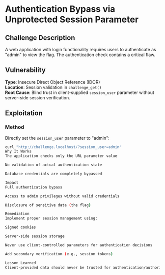 # Authentication Bypass via Unprotected Session Parameter

## Challenge Description
A web application with login functionality requires users to authenticate as "admin" to view the flag. The authentication check contains a critical flaw.

## Vulnerability
**Type**: Insecure Direct Object Reference (IDOR)  
**Location**: Session validation in `challenge_get()`  
**Root Cause**: Blind trust in client-supplied `session_user` parameter without server-side session verification.

## Exploitation
### Method
Directly set the `session_user` parameter to "admin":
```bash
curl "http://challenge.localhost/?session_user=admin"
Why It Works
The application checks only the URL parameter value

No validation of actual authentication state

Database credentials are completely bypassed

Impact
Full authentication bypass

Access to admin privileges without valid credentials

Disclosure of sensitive data (the flag)

Remediation
Implement proper session management using:

Signed cookies

Server-side session storage

Never use client-controlled parameters for authentication decisions

Add secondary verification (e.g., session tokens)

Lesson Learned
Client-provided data should never be trusted for authentication/authorization checks without server-side validation.

